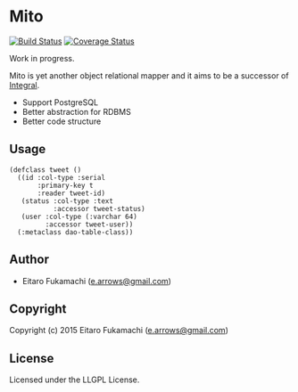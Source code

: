 # Mito

[![Build Status](https://travis-ci.org/fukamachi/mito.svg?branch=master)](https://travis-ci.org/fukamachi/mito)
[![Coverage Status](https://coveralls.io/repos/fukamachi/mito/badge.svg?branch=master&service=github)](https://coveralls.io/github/fukamachi/mito?branch=master)

Work in progress.

Mito is yet another object relational mapper and it aims to be a successor of [Integral](https://github.com/fukamachi/integral).

* Support PostgreSQL
* Better abstraction for RDBMS
* Better code structure

## Usage

```common-lisp
(defclass tweet ()
  ((id :col-type :serial
       :primary-key t
       :reader tweet-id)
   (status :col-type :text
           :accessor tweet-status)
   (user :col-type (:varchar 64)
         :accessor tweet-user))
  (:metaclass dao-table-class))
```

## Author

* Eitaro Fukamachi (e.arrows@gmail.com)

## Copyright

Copyright (c) 2015 Eitaro Fukamachi (e.arrows@gmail.com)

## License

Licensed under the LLGPL License.
